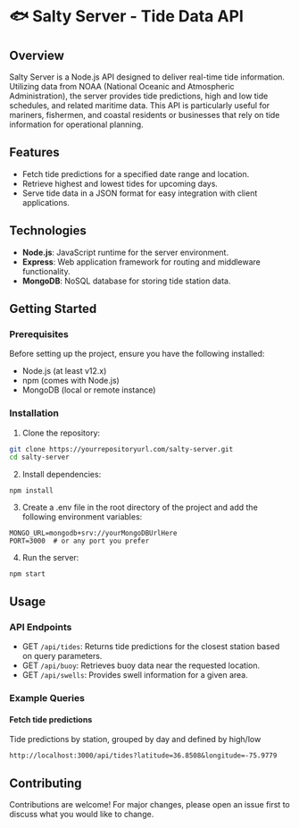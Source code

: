 # 🐟 Salty Server - Tide Data API

## Overview

Salty Server is a Node.js API designed to deliver real-time tide information. Utilizing data from NOAA (National Oceanic and Atmospheric Administration), the server provides tide predictions, high and low tide schedules, and related maritime data. This API is particularly useful for mariners, fishermen, and coastal residents or businesses that rely on tide information for operational planning.

## Features

- Fetch tide predictions for a specified date range and location.
- Retrieve highest and lowest tides for upcoming days.
- Serve tide data in a JSON format for easy integration with client applications.

## Technologies

- **Node.js**: JavaScript runtime for the server environment.
- **Express**: Web application framework for routing and middleware functionality.
- **MongoDB**: NoSQL database for storing tide station data.

## Getting Started

### Prerequisites

Before setting up the project, ensure you have the following installed:
- Node.js (at least v12.x)
- npm (comes with Node.js)
- MongoDB (local or remote instance)

### Installation

1. Clone the repository:
```bash
git clone https://yourrepositoryurl.com/salty-server.git
cd salty-server
```

2. Install dependencies:
```
npm install
```

3. Create a .env file in the root directory of the project and add the following environment variables:
```
MONGO_URL=mongodb+srv://yourMongoDBUrlHere
PORT=3000  # or any port you prefer
```

4. Run the server:
```
npm start
```

## Usage

### API Endpoints

- GET `/api/tides`: Returns tide predictions for the closest station based on query parameters.
- GET `/api/buoy`: Retrieves buoy data near the requested location.
- GET `/api/swells`: Provides swell information for a given area.

### Example Queries

#### Fetch tide predictions
Tide predictions by station, grouped by day and defined by high/low
```
http://localhost:3000/api/tides?latitude=36.8508&longitude=-75.9779
```

## Contributing
Contributions are welcome! For major changes, please open an issue first to discuss what you would like to change.


